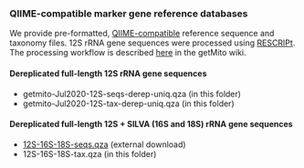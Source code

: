 ### QIIME-compatible marker gene reference databases
We provide pre-formatted, [QIIME-compatible](https://docs.qiime2.org/2020.6/data-resources/) reference sequence and taxonomy files. 
12S rRNA gene sequences were processed using [RESCRIPt](https://github.com/bokulich-lab/RESCRIPt). 
The processing workflow is described [here](https://github.com/shenjean/getMito/wiki/8.-Creating-QIIME-compatible-reference-databases) in the getMito wiki.

#### Dereplicated full-length 12S rRNA gene sequences
- getmito-Jul2020-12S-seqs-derep-uniq.qza (in this folder)
- getmito-Jul2020-12S-tax-derep-uniq.qza (in this folder)

#### Dereplicated full-length 12S + SILVA (16S and 18S) rRNA gene sequences
- [12S-16S-18S-seqs.qza](https://drive.google.com/uc?export=download&id=1Cr9HNEof8YUR09YenR_s76VWNm5H8KbF) (external download)
- 12S-16S-18S-tax.qza (in this folder)

